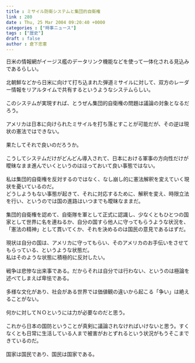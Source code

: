 ```yaml
---
title : ミサイル防衛システムと集団的自衛権
link : 280
date : Thu, 25 Mar 2004 09:20:40 +0000
categories : ["時事ニュース"]
tags : ["歴史"]
draft : false
author : 倉下忠憲
---
```


日米の情報網がイージス艦のデータリンク機能などを使って一体化される見込みであるらしい。<BR><BR>北朝鮮などから日米に向けて打ち込まれた弾道ミサイルに対して、双方のレーダー情報をリアルタイムで共有するというようなシステムらしい。<BR><BR>このシステムが実現すれば、とうぜん集団的自衛権の問題は議論の対象となるだろう。<BR><BR>アメリカは日本に向けられたミサイルを打ち落とすことが可能だが、その逆は現状の憲法ではできない。<BR><BR>果たしてそれで良いのだろうか。<BR><BR>こうしてシステムだけがどんどん導入されて、日本における軍事の方向性だけが曖昧なまま進んでいくというのはほっておいて良い事態ではない。<BR><BR>私は集団的自衛権を反対するのではなく、なし崩し的に憲法解釈を変えていく現状を憂いているのだ。<BR>どうしようもない事態が起きて、それに対応するために、解釈を変え、時限立法を行い、というのでは国の進路はいつまでも曖昧なままだ。<BR><BR>集団的自衛権を認めて、自衛隊を軍として正式に認識し、少なくともひとつの国家として世界に名を連ねるか、自分の国すら他人に守ってもらうような状況を、「憲法の精神」として貫いてくか、それを決めるのは国民の意見であるはずだ。<BR><BR>現状は自分の国は、アメリカに守ってもらい、そのアメリカのお手伝いをさせてもらっている、というような状態だ。<BR>私はそのような状態に積極的に反対したい。<BR><BR>戦争は悲惨な出来事である。だからそれは自分では行わない、というのは極論を述べてしまえば卑怯である。<BR><BR>多様な文化があり、社会がある世界では価値観の違いから起こる「争い」は絶えることがない。<BR><BR>何かに対してＮＯというには力が必要なのだと思う。<BR><BR>これから日本の国防ということが真剣に議論されなければいけないと思う。すくなくとも日常に生活している人まで被害がおとずれるという状況がもうそこまできているのだ。<BR><BR>国家は国民であり、国民は国家である。<BR><br><br>
